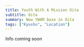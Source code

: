 ```yaml
---
title: Youth With A Mission Oita
subtitle: Oita
summary: New YWAM base in Oita
tags: ["Kyushu", "Location"]
---
```


Info coming soon
